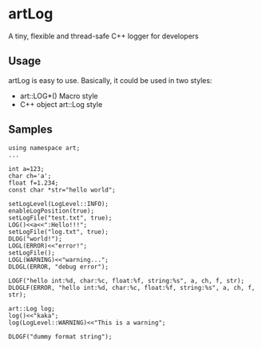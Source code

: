 # artLog
A tiny, flexible and thread-safe C++ logger for developers

## Usage
artLog is easy to use. Basically, it could be used in two styles:
- art::LOG*() Macro style 
- C++ object art::Log style

## Samples

    using namespace art;
    ...
    
    int a=123;
    char ch='a';
    float f=1.234;
    const char *str="hello world";
    
    setLogLevel(LogLevel::INFO);
    enableLogPosition(true);
    setLogFile("test.txt", true);
    LOG()<<a<<":Hello!!!";
    setLogFile("log.txt", true);
    DLOG("world!");
    LOGL(ERROR)<<"error!";
    setLogFile();
    LOGL(WARNING)<<"warning...";
    DLOGL(ERROR, "debug error");
    
    LOGF("hello int:%d, char:%c, float:%f, string:%s", a, ch, f, str);
    DLOGLF(ERROR, "hello int:%d, char:%c, float:%f, string:%s", a, ch, f, str);
    
    art::Log log;
    log()<<"kaka";
    log(LogLevel::WARNING)<<"This is a warning";
    
    DLOGF("dummy format string");
